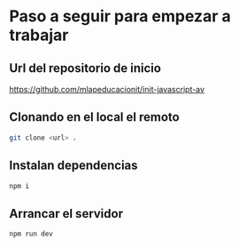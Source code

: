 # Paso a seguir para empezar a trabajar

## Url del repositorio de inicio

<https://github.com/mlapeducacionit/init-javascript-av>

## Clonando en el local el remoto

```sh
git clone <url> .
```

## Instalan dependencias

```sh
npm i
```

## Arrancar el servidor

```sh
npm run dev
```